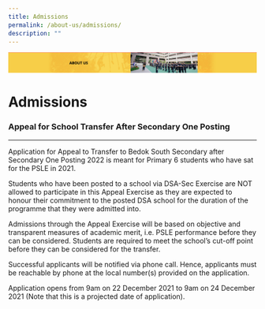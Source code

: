 ```yaml
---
title: Admissions
permalink: /about-us/admissions/
description: ""
---
```

![](/images/AboutUs.png)


Admissions
==========

### Appeal for School Transfer After Secondary One Posting
------------------------------------------------------

Application for Appeal to Transfer to Bedok South Secondary after Secondary One Posting 2022 is meant for Primary 6 students who have sat for the PSLE in 2021.

  

Students who have been posted to a school via DSA-Sec Exercise are NOT allowed to participate in this Appeal Exercise as they are expected to honour their commitment to the posted DSA school for the duration of the programme that they were admitted into.   

  

Admissions through the Appeal Exercise will be based on objective and transparent measures of academic merit, i.e. PSLE performance before they can be considered. Students are required to meet the school’s cut-off point before they can be considered for the transfer.   

  

Successful applicants will be notified via phone call. Hence, applicants must be reachable by phone at the local number(s) provided on the application.   

  

Application opens from 9am on 22 December 2021 to 9am on 24 December 2021 (Note that this is a projected date of application).